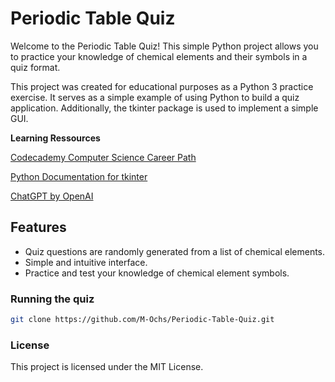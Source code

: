 # Periodic Table Quiz

Welcome to the Periodic Table Quiz! This simple Python project allows you to practice your knowledge of chemical elements and their symbols in a quiz format. 

This project was created for educational purposes as a Python 3 practice exercise. It serves as a simple example of using Python to build a quiz application. Additionally, the tkinter package is used to implement a simple GUI.

**Learning Ressources**

[Codecademy Computer Science Career Path](https://www.codecademy.com/learn/paths/computer-science)

[Python Documentation for tkinter](https://docs.python.org/3/library/tkinter.html)

[ChatGPT by OpenAI](https://chat.openai.com/)

## Features
- Quiz questions are randomly generated from a list of chemical elements.
- Simple and intuitive interface.
- Practice and test your knowledge of chemical element symbols.

### Running the quiz

```bash
git clone https://github.com/M-Ochs/Periodic-Table-Quiz.git
```

### License

This project is licensed under the MIT License. 
